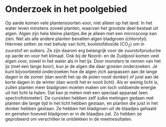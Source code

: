 # Onderzoek in het poolgebied
Op aarde komen vele plantensoorten voor, niet alleen op het land. In het water leven minstens zoveel planten, waarvan het grootste deel bestaat uit algen. Algen zijn hele kleine plantjes die je alleen met een microscoop kan zien. Net als alle andere planten bevatten algen bladgroen (chlorofyl). Hiermee zetten ze met behulp van licht, koolstofdioxide (CO<sub>2</sub>) om in zuurstof en suikers. Ze zijn daarom erg belangrijk voor de zuurstofproductie op aarde en voor het klimaat. Ook bij de Noord- en de Zuidpool komen veel algen voor, zowel in het water als in het ijs. Door monsters te nemen van het ijs (met een lange boor), kun je de algen die daar groeien onderzoeken. Je kunt bijvoorbeeld onderzoeken hoe de algen zich aanpassen aan de lange dagen in de zomer (dan wordt het op de polen nooit donker) of juist aan de korte dagen in de winter (dan wordt het er nooit licht). Als er weinig licht is, zullen planten meer bladgroen moeten maken om toch voldoende energie uit het licht te halen. Dat kan je meten met een speciaal apparaat (een spectrofotometer). De cursisten hebben zelf zulke metingen gedaan met planten die lange tijd in het licht hebben gestaan, en planten die juist in het donker hebben gestaan. Ze hebben het bladgroen uit de blaadjes gehaald en gemeten hoeveel bladgroen er in de blaadjes zat. Zo hebben ze geprobeerd om verschillen te ontdekken in de meetresultaten.
